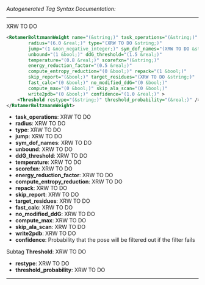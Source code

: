 <!-- THIS IS AN AUTOGENERATED FILE: Don't edit it directly, instead change the schema definition in the code itself. -->

_Autogenerated Tag Syntax Documentation:_

---
XRW TO DO

```xml
<RotamerBoltzmannWeight name="(&string;)" task_operations="(&string;)"
        radius="(6.0 &real;)" type="(XRW TO DO &string;)"
        jump="(1 &non_negative_integer;)" sym_dof_names="(XRW TO DO &string;)"
        unbound="(1 &bool;)" ddG_threshold="(1.5 &real;)"
        temperature="(0.8 &real;)" scorefxn="(&string;)"
        energy_reduction_factor="(0.5 &real;)"
        compute_entropy_reduction="(0 &bool;)" repack="(1 &bool;)"
        skip_report="(&bool;)" target_residues="(XRW TO DO &string;)"
        fast_calc="(0 &bool;)" no_modified_ddG="(0 &bool;)"
        compute_max="(0 &bool;)" skip_ala_scan="(0 &bool;)"
        write2pdb="(0 &bool;)" confidence="(1.0 &real;)" >
    <Threshold restype="(&string;)" threshold_probability="(&real;)" />
</RotamerBoltzmannWeight>
```

-   **task_operations**: XRW TO DO
-   **radius**: XRW TO DO
-   **type**: XRW TO DO
-   **jump**: XRW TO DO
-   **sym_dof_names**: XRW TO DO
-   **unbound**: XRW TO DO
-   **ddG_threshold**: XRW TO DO
-   **temperature**: XRW TO DO
-   **scorefxn**: XRW TO DO
-   **energy_reduction_factor**: XRW TO DO
-   **compute_entropy_reduction**: XRW TO DO
-   **repack**: XRW TO DO
-   **skip_report**: XRW TO DO
-   **target_residues**: XRW TO DO
-   **fast_calc**: XRW TO DO
-   **no_modified_ddG**: XRW TO DO
-   **compute_max**: XRW TO DO
-   **skip_ala_scan**: XRW TO DO
-   **write2pdb**: XRW TO DO
-   **confidence**: Probability that the pose will be filtered out if the filter fails


Subtag **Threshold**:   XRW TO DO

-   **restype**: XRW TO DO
-   **threshold_probability**: XRW TO DO

---
